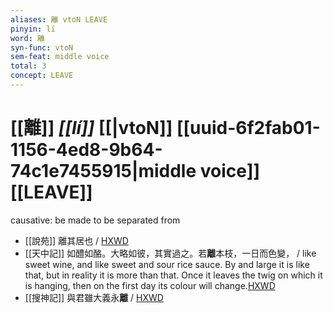 ```yaml
---
aliases: 離 vtoN LEAVE
pinyin: lí
word: 離
syn-func: vtoN
sem-feat: middle voice
total: 3
concept: LEAVE 
---
```

# [[離]] *[[lí]]*  [[|vtoN]] [[uuid-6f2fab01-1156-4ed8-9b64-74c1e7455915|middle voice]] [[LEAVE]]
causative: be made to be separated from
 - [[說苑]] 離其居也 / [HXWD](https://hxwd.org/textview.html?location=CH1a0907_CHANT_016-89a.5)
 - [[天中記]] 如醴如酪。大略如彼，其實過之。若**離**本枝，一日而色變， / like sweet wine, and like sweet and sour rice sauce. By and large it is like that, but in reality it is more than that. Once it leaves the twig on which it is hanging, then on the first day its colour will change.[HXWD](https://hxwd.org/textview.html?location=CH7x2046_CHANT_052-188a.11)
 - [[搜神記]] 與君雖大義永**離** / [HXWD](https://hxwd.org/textview.html?location=KR3l0099_tls_016-21a.37)